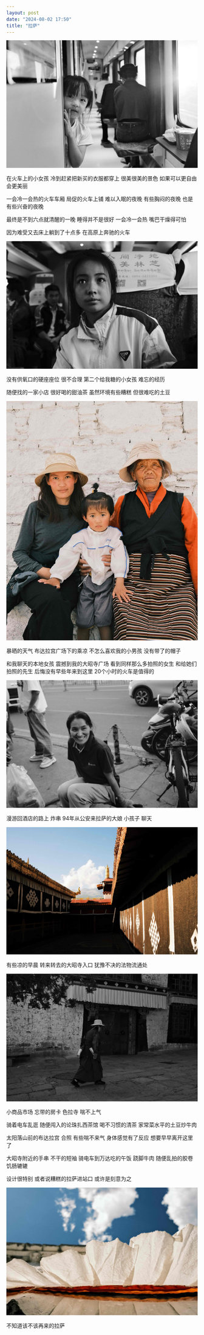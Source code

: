 ```yaml
---
layout: post
date: "2024-08-02 17:50"
title: "拉萨"
---
```



<img alt="lasa" src="/assets/posts/2024/lasa_2.jpg" class="post-image black"/>

在火车上的小女孩
冷到赶紧把新买的衣服都穿上
很美很美的景色
如果可以更自由
会更美丽

一会冷一会热的火车车厢
局促的火车上铺
难以入眠的夜晚
有些胸闷的夜晚
也是有些兴奋的夜晚

最终是不到六点就清醒的一晚
睡得并不是很好
一会冷一会热
嘴巴干燥得可怕

因为难受又去床上躺到了十点多
在高原上奔驰的火车


<img alt="lasa" src="/assets/posts/2024/lasa_3.jpg" class="post-image black"/>

没有供氧口的硬座座位
很不合理
第二个给我糖的小女孩
难忘的经历

随便找的一家小店
很好喝的甜油茶
虽然环境有些糟糕
但很难吃的土豆

<img alt="lasa" src="/assets/posts/2024/lasa_4.jpg" class="post-image black"/>

暴晒的天气
布达拉宫广场下的乘凉
不怎么喜欢我的小男孩
没有带了的帽子

和我聊天的本地女孩
震撼到我的大昭寺广场
看到同样那么多拍照的女生
和给她们拍照的先生
后悔没有早些年来到这里
20个小时的火车是值得的


<img alt="lasa" src="/assets/posts/2024/lasa_5.jpg" class="post-image black"/>

漫游回酒店的路上
炸串
94年从公安来拉萨的大娘
小孩子
聊天

<img alt="lasa" src="/assets/posts/2024/lasa_6.jpg" class="post-image black"/>

有些凉的早晨
转来转去的大昭寺入口
犹豫不决的法物流通处

<img alt="lasa" src="/assets/posts/2024/lasa_1.jpg" class="post-image black"/>

小商品市场
忘带的房卡
色拉寺
喘不上气

骑着电车乱逛
随便闯入的论珠扎西茶馆
喝不习惯的清茶
家常菜水平的土豆炒牛肉

太阳落山前的布达拉宫
合照
有些喘不来气
身体感觉有了反应
想要早早离开这里了

大昭寺附近的手串
不干的短袖
骑电车到万达吃的午饭
跷脚牛肉
随便乱拍的胶卷
饥肠辘辘

设计很特别
或者说糟糕的拉萨进站口
或许是刻意为之


<img alt="lasa" src="/assets/posts/2024/lasa_7.jpg" class="post-image black"/>


不知道该不该再来的拉萨